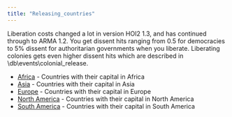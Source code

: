 ```yaml
---
title: "Releasing_countries"
---
```


Liberation costs changed a lot in version HOI2 1.3, and has continued
through to ARMA 1.2. You get dissent hits ranging from 0.5 for
democracies to 5% dissent for authoritarian governments when you
liberate. Liberating colonies gets even higher dissent hits which are
described in \db\events\colonial_release.

-   [Africa](/Africa "Africa") - Countries with their capital in Africa
-   [Asia](/Asia "Asia") - Countries with their capital in Asia
-   [Europe](/Europe "Europe") - Countries with their capital in Europe
-   [North America](/North_America "North America") - Countries with
    their capital in North America
-   [South America](/South_America "South America") - Countries with
    their capital in South America
